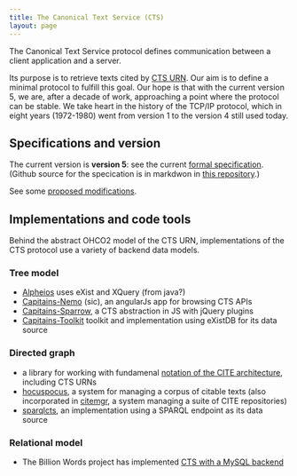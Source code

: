 ```yaml
---
title: The Canonical Text Service (CTS)
layout: page
---
```


The Canonical Text Service protocol defines communication between a client application and a server.

Its purpose is to retrieve texts cited by [CTS URN](ctsurn).   Our aim is to define a minimal protocol to fulfill this goal.  Our hope is that  with the current version 5, we are, after a decade of work, approaching a point where the protocol can be stable.  We take heart in the history of the TCP/IP protocol, which in eight years (1972-1980) went from version 1 to the version 4 still used today.



## Specifications and version

The current version is **version 5**:   see the current [formal specification](http://cite-architecture.github.io/cts_spec/). (Github source for the specication is in markdwon in [this repository](https://github.com/cite-architecture/cts_spec).)

See some [proposed modifications](proposed).

## Implementations and code tools ##

Behind the abstract OHCO2 model of the CTS URN, implementations of the CTS protocol use a variety of backend data models.

### Tree model ###


- [Alpheios](http://alpheios.net/content/alpheios-cts-api ) uses eXist and XQuery (from java?)
- [Capitains-Nemo](https://github.com/PerseusDL/Capitains-Nemo) (sic), an angularJs app for browsing CTS APIs
- [Capitains-Sparrow](https://github.com/PerseusDL/Capitains-Sparrow), a CTS abstraction in JS with jQuery plugins
- [Capitains-Toolkit](https://github.com/PerseusDL/Capitains-Toolkit) toolkit and implementation using eXistDB for its data source




### Directed graph ###



- a library for working with fundamenal [notation of the CITE architecture](http://cite-architecture.github.io/cite/), including CTS URNs
- [hocuspocus](http://cite-architecture.github.io/hocuspocus/), a system for managing a corpus of citable texts (also incorporated in [citemgr](http://cite-architecture.github.io/citemgr/), a system managing a suite of CITE repositories)
- [sparqlcts](https://github.com/cite-architecture/sparqlcts), an implementation using a SPARQL endpoint as its data source


### Relational model 

- The Billion Words project has implemented [CTS with a MySQL backend](http://www.urncts.de/)



